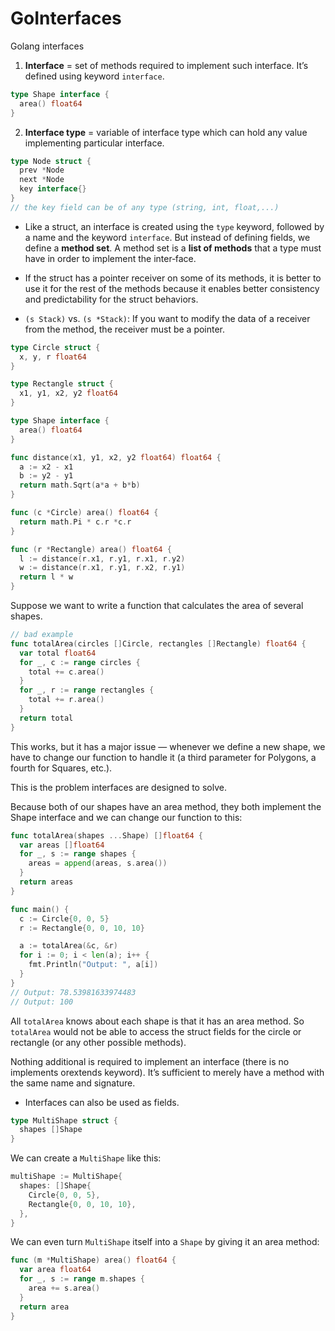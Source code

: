 # GoInterfaces
Golang interfaces


1. **Interface** = set of methods required to implement such interface. It’s defined using keyword `interface`.
```go
type Shape interface {
  area() float64
}
```

2. **Interface type** = variable of interface type which can hold any value implementing particular interface.
```go
type Node struct {
  prev *Node
  next *Node
  key interface{}
}
// the key field can be of any type (string, int, float,...)
```

* Like a struct, an interface is created using the `type` keyword, followed by a name and the keyword `interface`. But instead of defining fields, we define a **method set**. A method set is a **list of methods** that a type must have in order to implement the inter‐face.

* If the struct has a pointer receiver on some of its methods, it is better to use it for the rest of the methods because it enables better consistency and predictability for the struct behaviors.
* `(s Stack)` vs. `(s *Stack)`: If you want to modify the data of a receiver from the method, the receiver must be a pointer.

```go
type Circle struct {
  x, y, r float64
}

type Rectangle struct {
  x1, y1, x2, y2 float64
}

type Shape interface {
  area() float64
}

func distance(x1, y1, x2, y2 float64) float64 {
  a := x2 - x1
  b := y2 - y1
  return math.Sqrt(a*a + b*b)
}

func (c *Circle) area() float64 {
  return math.Pi * c.r *c.r
}

func (r *Rectangle) area() float64 {
  l := distance(r.x1, r.y1, r.x1, r.y2)
  w := distance(r.x1, r.y1, r.x2, r.y1)
  return l * w
}
```

Suppose we want to write a function that calculates the area of several shapes. 

```go
// bad example
func totalArea(circles []Circle, rectangles []Rectangle) float64 {
  var total float64
  for _, c := range circles {
    total += c.area()
  }
  for _, r := range rectangles {
    total += r.area()
  }
  return total
}
```
This works, but it has a  major  issue — whenever we define a new shape, we have to change our function to handle it (a third parameter for Polygons, a fourth for Squares, etc.).

This is the problem interfaces are designed to solve.

Because both of our shapes have an area method, they both implement the Shape interface and we can change our function to this:

```go
func totalArea(shapes ...Shape) []float64 {
  var areas []float64
  for _, s := range shapes {
    areas = append(areas, s.area())
  }
  return areas
}

func main() {
  c := Circle{0, 0, 5}
  r := Rectangle{0, 0, 10, 10}

  a := totalArea(&c, &r)
  for i := 0; i < len(a); i++ {
    fmt.Println("Output: ", a[i])
  }
}
// Output: 78.53981633974483
// Output: 100
```
All `totalArea` knows about each shape is that it has an area method. So `totalArea` would not be able to access the struct  fields for the circle or rectangle (or any other possible methods).

Nothing additional is required to implement an interface (there is no implements orextends keyword). It’s sufficient to merely  have a method with the same name and signature.

* Interfaces can also be used as fields.

```go
type MultiShape struct {
  shapes []Shape
}
```

We can create a `MultiShape` like this:

```go
multiShape := MultiShape{
  shapes: []Shape{
    Circle{0, 0, 5},
    Rectangle{0, 0, 10, 10},
  },
}
```

We can even turn `MultiShape` itself into a `Shape` by giving it an area method:

```go
func (m *MultiShape) area() float64 {
  var area float64
  for _, s := range m.shapes {
    area += s.area()
  }
  return area
}
```
